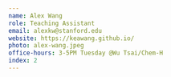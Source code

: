 ```yaml
---
name: Alex Wang
role: Teaching Assistant
email: alexkw@stanford.edu
website: https://keawang.github.io/
photo: alex-wang.jpeg
office-hours: 3-5PM Tuesday @Wu Tsai/Chem-H
index: 2
---
```

